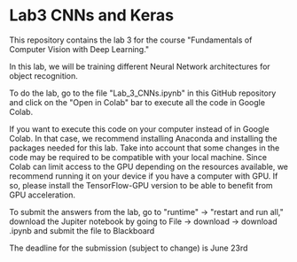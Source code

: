 # Lab3 CNNs and Keras

This repository contains the lab 3 for the course "Fundamentals of Computer Vision with Deep Learning."

In this lab, we will be training different Neural Network architectures for object recognition.

To do the lab, go to the file "Lab_3_CNNs.ipynb" in this GitHub repository and click on the "Open in Colab" bar to execute all the code in Google Colab.

If you want to execute this code on your computer instead of in Google Colab. In that case, we recommend installing Anaconda and installing the packages needed for this lab. Take into account that some changes in the code may be required to be compatible with your local machine. Since Colab can limit access to the GPU depending on the resources available, we recommend running it on your device if you have a computer with GPU. If so, please install the TensorFlow-GPU version to be able to benefit from GPU acceleration.

To submit the answers from the lab, go to "runtime" -> "restart and run all," download the Jupiter notebook by going to File -> download -> download .ipynb and submit the file to Blackboard

The deadline for the submission (subject to change) is June 23rd
